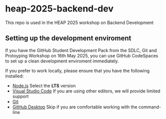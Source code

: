 # heap-2025-backend-dev
This repo is used in the HEAP 2025 workshop on Backend Development

## Setting up the development enviroment

If you have the GitHub Student Development Pack from the SDLC, Git and Protoyping Workshop on 16th May 2025, you can use GitHub CodeSpaces to set up a clean development enviroment immediately.

If you prefer to work locally, please ensure that you have the following installed:

- [Node.js](https://nodejs.org) Select the **LTS** version
- [Visual Studio Code](https://code.visualstudio.com/) If you are using other editors, we will provide limited support
- [Git](https://git-scm.com/)
- [GitHub Desktop](https://github.com/apps/desktop) Skip if you are comfortable working with the command-line